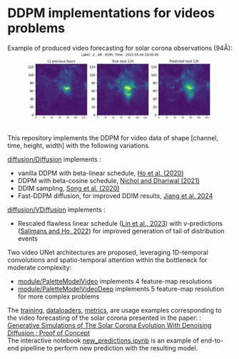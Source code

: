 # DDPM implementations for videos problems 

Example of produced video forecasting for solar corona observations (94Å): 
![Alt Text](https://github.com/gfrancisco20/video_diffusion/blob/master/Simulation_example.gif)

This repository implements the DDPM for video data of shape [channel, time, height, width] with the following variations.    
  
[diffusion/Diffusion](https://github.com/gfrancisco20/video_diffusion/blob/master/diffusion.py) implements :     
- vanilla DDPM with beta-linear schedule, [Ho et al. (2020)](https://doi.org/10.48550/arXiv.2006.11239)
- DDPM with beta-cosine schedule, [Nichol and Dhariwal (2021)](https://doi.org/10.48550/arXiv.2102.09672)
- DDIM sampling, [Song et al. (2020)](https://doi.org/10.48550/arXiv.2010.02502)
- Fast-DDPM diffusion, for improved DDIM results, [Jiang et al. 2024](https://doi.org/10.48550/arXiv.2405.14802)
     
[diffusion/VDiffusion](https://github.com/gfrancisco20/video_diffusion/blob/master/diffusion.py) implements :      
- Rescaled flawless linear schedule ([Lin et al., 2023]( https://doi.org/10.48550/arXiv.2305.08891)) with v-predictions ([Salimans and Ho, 2022](https://doi.org/10.48550/arXiv.2202.00512)) for improved generation of tail of distribution events  

Two video UNet architectures are proposed, leveraging 1D-temporal convolutions and spatio-temporal attention within the bottleneck for moderate complexity:
- [module/PaletteModelVideo](https://github.com/gfrancisco20/video_diffusion/blob/master/module.py) implements 4 feature-map resolutions
- [module/PaletteModelVideoDeep](https://github.com/gfrancisco20/video_diffusion/blob/master/module.py) implements 5 feature-map resolution for more complex problems

The [training](https://github.com/gfrancisco20/video_diffusion/blob/master/training.py), [dataloaders](https://github.com/gfrancisco20/video_diffusion/blob/master/dataloaders.py), [metrics](https://github.com/gfrancisco20/video_diffusion/blob/master/metrics.py), are usage examples corresponding to the video forecasting of the solar corona presented in the paper:
:    
[Generative Simulations of The Solar Corona Evolution With Denoising Diffusion : Proof of Concept]()    
The interactive notebook [new_predictions.ipynb](https://github.com/gfrancisco20/video_diffusion/blob/master/training.py) is an example of end-to-end pipelline to perform new prediction with the resulting model.
```
```

